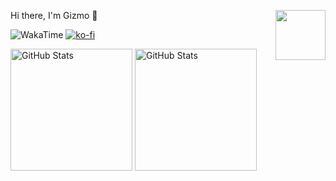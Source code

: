 <p>
  <img src="https://assets.liuli.lol/file/lumina-moe/icons/icon.png" width="80" height="80" align="right">
  <p>Hi there, I'm Gizmo 👋</p>
</p>

![WakaTime](https://img.shields.io/endpoint?url=https://wakapi.dev/api/compat/shields/v1/Gizmo/interval:7_days&style=flat-square&color=2F855A&label=last%207%20days&logo=WakaTime)
[![ko-fi](https://img.shields.io/badge/Ko--fi-Donate!-%23FF5E5B?style=flat-square&logo=ko-fi&logoColor=FFFFFF)](https://ko-fi.com/W7W6ABCJV)


<picture>
  <img src="https://github-stats.liuli.lol/api?username=GizmoOAO&show_icons=true&include_all_commits=true&count_private=true&hide_border=true&theme=dracula" height="195" title="GitHub Stats">
  <img src="https://github-stats.liuli.lol/api?username=GizmoOAO&show_icons=true&include_all_commits=true&count_private=true&theme=vue" height="195" title="GitHub Stats">
</picture>


